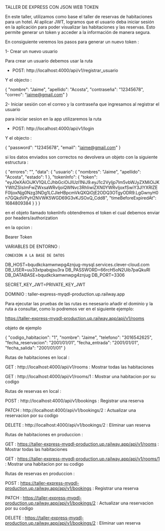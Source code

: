 TALLER DE EXPRESS CON JSON WEB TOKEN 

En este taller, utilizamos como base el taller de reservas de habitaciones para un hotel. Al aplicar JWT, logramos que el usuario deba iniciar sesión en la aplicación para poder visualizar las habitaciones y las reservas. Esto permite generar un token y acceder a la información de manera segura.

En consiguiente veremos los pasos para generar un nuevo token :

1- Crear un nuevo usuario

Para crear un usuario debemos usar la ruta 

- POST: http://localhost:4000/api/v1/registrar_usuario

Y el objecto :

{
    "nombre": "Jaime",
    "apellido": "Acosta",
    "contraseña": "12345678",
    "correo": "jaime@gmail.com"
}

2- Iniciar sesión con el correo y la contraseña que ingresamos al registrar el usuario

para iniciar sesion en la app utilizaremos la ruta 

- POST: http://localhost:4000/api/v1/login

Y el objecto :

{
    "password": "12345678",
    "email": "jaime@gmail.com"
}

si los datos enviados son correctos no devolvera un objeto con la siguiente estructura :

{
    "errores": "",
    "data": {
        "usuario": {
            "nombres": "Jaime",
            "apellido": "Acosta",
            "estado": 1
        },
        "tokenInfo": {
            "token": "eyJ0eXAiOiJKV1QiLCJhbGciOiJIUzI1NiJ9.eyJ1c2VyIjp7Im5vbWJyZXMiOiJKYWltZSIsImFwZWxsaWRvIjoiQWNvc3RhIiwiZXN0YWRvIjoxfSwiY3JlYXRlZEF0IjoxNjg0Nzg3NDg1LCJleHBpcmVkQXQiOjE2ODQ3OTgyODR9.LgGwnyH0n7GQkdVPyH2NVWK5WGD69G3vKJSOxQ_Cdd8",
            "timeBeforeExpiredAt": 1684809384
        }
    }
}

en el objeto llamado tokenInfo obtendremos el token el cual debemos enviar por headers/authorization

en la opcion :

Bearer Token 


VARIABLES DE ENTORNO :


    CONEXIÓN A LA BASE DE DATOS
    
 DB_HOST=bqudkckamwnwpg4znjug-mysql.services.clever-cloud.com
 DB_USER=uu33xtpabqjsu3ra
 DB_PASSWORD=66rcH5oN2Uib7paQkuRl
 DB_DATABASE=bqudkckamwnwpg4znjug
 DB_PORT=3306

SECRET_KEY_JWT=PRIVATE_KEY_JWT


DOMINIO : taller-express-myqdl-production.up.railway.app

Para ejecutar las pruebas de las rutas es nesesario añadir el dominio y la ruta a consultar,
como lo podremos ver en el siguiente ejemplo:

https://taller-express-myqdl-production.up.railway.app/api/v1/rooms

objeto de ejemplo

{
"codigo_habitacion": "1",
"nombre": "Jaime",
"telefono": "3016542625",
"fecha_reservacion": "2001/01/01",
"fecha_entrada": "2001/01/01",
"fecha_salida": "2001/01/01"
}

Rutas de habitaciones en local :

GET : http://localhost:4000/api/v1/rooms : Mostrar todas las habitaciones

GET : http://localhost:4000/api/v1/rooms/1 : Mostrar una habitacion por su codigo

Rutas de reservas en local :

POST : http://localhost:4000/api/v1/bookings : Registrar una reserva

PATCH : http://localhost:4000/api/v1/bookings/2 : Actualizar una reservacion por su codigo

DELETE : http://localhost:4000/api/v1/bookings/2 : Eliminar uan reserva

Rutas de habitaciones en produccion :

GET : https://taller-express-myqdl-production.up.railway.app/api/v1/rooms : Mostrar todas las habitaciones

GET : https://taller-express-myqdl-production.up.railway.app/api/v1/rooms/1 : Mostrar una habitacion por su codigo

Rutas de reservas en produccion :

POST : https://taller-express-myqdl-production.up.railway.app/api/v1/bookings : Registrar una reserva

PATCH : https://taller-express-myqdl-production.up.railway.app/api/v1/bookings/2 : Actualizar una reservacion por su codigo

DELETE : https://taller-express-myqdl-production.up.railway.app/api/v1/bookings/2 : Eliminar uan reserva
